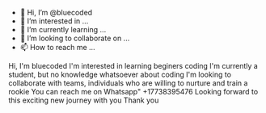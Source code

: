 - 👋 Hi, I’m @bluecoded
- 👀 I’m interested in ...
- 🌱 I’m currently learning ...
- 💞️ I’m looking to collaborate on ...
- 📫 How to reach me ...

<!---
bluecoded/bluecoded is a ✨ special ✨ repository because its `README.md` (this file) appears on your GitHub profile.
You can click the Preview link to take a look at your changes.
--->
Hi, I'm bluecoded
I'm interested in learning beginers coding
I'm currently a student, but no knowledge whatsoever about coding
I'm looking to collaborate with teams, individuals who are willing to nurture and train a rookie
You can reach me on Whatsapp" +17738395476
Looking forward to this exciting new journey with you
Thank you
